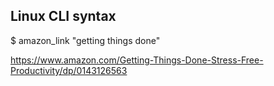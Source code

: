 ## Linux CLI syntax

$ amazon_link "getting things done"
  
https://www.amazon.com/Getting-Things-Done-Stress-Free-Productivity/dp/0143126563

